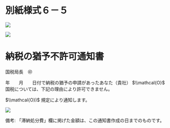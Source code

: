 # 別紙様式６－５

![](https://www.nta.go.jp/tmp/d4daa06b-16c7-4635-8b54-d667a6795bc2/images/1f825a2949db99a1b190d8809530a811d51329cfe57f30a077934c087999c78c.jpg)

![](https://www.nta.go.jp/tmp/d4daa06b-16c7-4635-8b54-d667a6795bc2/images/9035691cad915e92b5a940dcf67f54bb049dfa588fa0cde968d515d3b740da49.jpg)

# 納税の猶予不許可通知書

国税局長　㊞

年　　月　　日付で納税の猶予の申請があったあなた（貴社） $\\mathcal{O}$ 国税については、下記の理由により許可できません。

$\\mathcal{O})$ 規定により通知します。

![](https://www.nta.go.jp/tmp/d4daa06b-16c7-4635-8b54-d667a6795bc2/images/ddb11214a9b7b8999bf56898e36aaba2ac806b82ead1d68e1c0dadf3266391f2.jpg)

備考: 「滞納処分費」欄に掲げた金額は、この通知書作成の日までのものです。